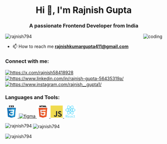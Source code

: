 <h1 align="center">Hi 👋, I'm Rajnish Gupta</h1>
<h3 align="center">A passionate Frontend Developer from India</h3>
<img align="right" alt="coding" width+"400" src="https://camo.githubusercontent.com/4d9f5ecceb711eec6e2018f38a5677dc657c9738d4a65ba3b928c41c0a45b439/68747470733a2f2f6d69726f2e6d656469756d2e636f6d2f6d61782f313336302f302a37513379765349765f7430696f4a2d5a2e676966">
<p align="left"> <img src="https://komarev.com/ghpvc/?username=rajnish794&label=Profile%20views&color=0e75b6&style=flat" alt="rajnish794" /> </p>

- 📫 How to reach me **rajnishkumargupta411@gmail.com**

<h3 align="left">Connect with me:</h3>
<p align="left">
<a href="https://twitter.com/https://x.com/rajnish58418928" target="_blank"><img align="center" src="https://raw.githubusercontent.com/rahuldkjain/github-profile-readme-generator/master/src/images/icons/Social/twitter.svg" alt="https://x.com/rajnish58418928" height="30" width="40" /></a>
<a href="https://linkedin.com/in/https://www.linkedin.com/in/rajnish-gupta-56435319a/" target="_blank"><img align="center" src="https://raw.githubusercontent.com/rahuldkjain/github-profile-readme-generator/master/src/images/icons/Social/linked-in-alt.svg" alt="https://www.linkedin.com/in/rajnish-gupta-56435319a/" height="30" width="40" /></a>
<a href="https://instagram.com/https://www.instagram.com/rajnish__gupta1/" target="_blank"><img align="center" src="https://raw.githubusercontent.com/rahuldkjain/github-profile-readme-generator/master/src/images/icons/Social/instagram.svg" alt="https://www.instagram.com/rajnish__gupta1/" height="30" width="40" /></a>
</p>

<h3 align="left">Languages and Tools:</h3>
<p align="left"> <a href="https://www.w3schools.com/css/" target="_blank" rel="noreferrer"> <img src="https://raw.githubusercontent.com/devicons/devicon/master/icons/css3/css3-original-wordmark.svg" alt="css3" width="40" height="40"/> </a> <a href="https://www.figma.com/" target="_blank" rel="noreferrer"> <img src="https://www.vectorlogo.zone/logos/figma/figma-icon.svg" alt="figma" width="40" height="40"/> </a> <a href="https://www.w3.org/html/" target="_blank" rel="noreferrer"> <img src="https://raw.githubusercontent.com/devicons/devicon/master/icons/html5/html5-original-wordmark.svg" alt="html5" width="40" height="40"/> </a> <a href="https://developer.mozilla.org/en-US/docs/Web/JavaScript" target="_blank" rel="noreferrer"> <img src="https://raw.githubusercontent.com/devicons/devicon/master/icons/javascript/javascript-original.svg" alt="javascript" width="40" height="40"/> </a> <a href="https://reactjs.org/" target="_blank" rel="noreferrer"> <img src="https://raw.githubusercontent.com/devicons/devicon/master/icons/react/react-original-wordmark.svg" alt="react" width="40" height="40"/> </a> </p>

<p><img align="left" src="https://github-readme-stats.vercel.app/api/top-langs?username=rajnish794&show_icons=true&locale=en&layout=compact" alt="rajnish794" /></p>

<p>&nbsp;<img align="center" src="https://github-readme-stats.vercel.app/api?username=rajnish794&show_icons=true&locale=en" alt="rajnish794" /></p>

<p><img align="center" src="https://github-readme-streak-stats.herokuapp.com/?user=rajnish794&" alt="rajnish794" /></p>
